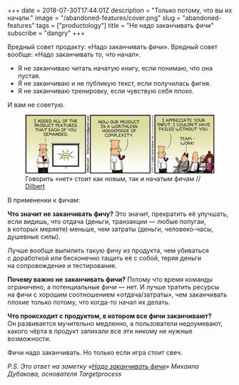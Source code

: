 +++
date = 2018-07-30T17:44:01Z
description = "Только потому, что вы их начали."
image = "/abandoned-features/cover.png"
slug = "abandoned-features"
tags = ["productology"]
title = "Не надо заканчивать фичи"
subscribe = "dangry"
+++

Вредный совет продакту: «Надо заканчивать фичи». Вредный совет вообще: «Надо заканчивать то, что начал».

- Я не заканчиваю читать начатую книгу, если понимаю, что она пустая.
- Я не заканчиваю и не публикую текст, если получилась фигня.
- Я не заканчиваю тренировку, если чувствую себя плохо.

И вам не советую.

<figure>
  <img alt="Фичи" src="features.jpg">
  <figcaption>Говорить «нет» стоит как новым, так и начатым фичам // <a href="http://dilbert.com/strip/2013-02-25">Dilbert</a></figcaption>
</figure>

В применении к фичам:

**Что значит не заканчивать фичу?** Это значит, прекратить её улучшать, если видишь, что отдача (деньги, транзакции — любые попугаи, в которых меряете) меньше, чем затраты (деньги, человеко-часы, душевные силы).

Лучше вообще выпилить такую фичу из продукта, чем убиваться с доработкой или бесконечно тащить её с собой, теряя деньги на сопровождение и тестирование.

**Почему важно не заканчивать фичи?** Потому что время команды ограничено, а потенциальные фичи — нет. И лучше тратить ресурсы на фичи с хорошим соотношением «отдача/затраты», чем заканчивать плохие только потому, что когда-то начал их делать.

**Что происходит с продуктом, в котором все фичи заканчивают?** Он развивается мучительно медленно, а пользователи недоумевают, какого чёрта в продукт запихали все эти никому не нужные возможности.

Фичи надо заканчивать. Но только если игра стоит свеч.

*P.S. Это ответ на заметку «[Надо заканчивать фичи](https://medium.com/@mdubakov/157278331672)» Михаила Дубакова, основателя Targetprocess*
